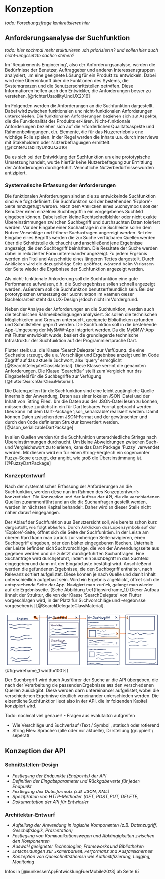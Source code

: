 # Konzeption

*todo: Forschungsfrage konkretisieren hier*
<!-- Überblick über die Zielsetzung der Konzeption der Suchfunktion.
Erläuterung der Relevanz der Suchfunktion innerhalb der MyBMW-App.
Beschreibung des strukturellen Aufbaus der Konzeption. -->



## Anforderungsanalyse der Suchfunktion

*todo: hier nochmal mehr stukturieren udn priorisieren? und sollen hier auch nicht-umgesetzte sachen stehen?*

Im 'Requirements Engineering', also der Anforderungsanalyse, werden die Bedürfnisse der Benutzer, Auftraggeber und anderen Interessensgruppen analysiert, um eine geeignete Lösung für ein Produkt zu entwickeln. Dabei wird eine Übereinkunft über die Funktionen des Systems, die Systemgrenzen und die Benutzerschnittstellen getroffen. Diese Informationen helfen auch den Entwickler, die Anforderungen besser zu verstehen. [@richterUsabilityUndUX2016]

<!-- Requirements Engineering / Anforderungsanalyse [@richterUsabilityUndUX2016]:
- Erarbeitung und Erhaltung von Übereinkunft der Stakeholder über Funktionen von System
- Vermittelt Entwicklern besseres Verständnis der Anforderungen
- Definition von Systemgrenzen und Benutzerschnittstellen (mit Fokus auf Bedürfnisse und Ziele der Benutzer)
- Anforderungen ('Requirements') sind ein Teil der primären Disziplinen des Software Engineerings
- Bedürnisse von Benutzern, Auftraggeber und weiteren Interessengruppen (Stakeholder) aufzuarbeiten, damit passende Lösung daraus erstellt werden kann
- Aufbauend auf Bedürfnissen: Erarbeitung von Rahmenbedingungne und Qualitätsanfroderungen
- Bei der Mobilen User Experience: Wer ist die anvisierte Zielgruppe und was sind deren Bedürfnisse? In welchem Kontext und in welchen Situationen wird die Anwendung verwendet? Welche Funktionen sind für die Benutzer in diesen Situationen wirklich nutzbringend?  -->

Im Folgenden werden die Anforderungen an die Suchfunktion dargestellt. Dabei wird zwischen funktionalen und nicht-funktionalen Anforderungen unterschieden. Die funktionalen Anforderungen beziehen sich auf Aspekte, die die Funktionalität des Produkts erklären. Nicht-funktionale Anforderungen beziehen sich auf die erforderlichen Qualitätsaspekte und Rahmenbedingungen, d.h. Elemente, die für das Nutzererlebnis eine wichtige Rolle spielen. In der Regel werden die Inhalte u.a. durch Interviews mit Stakeholdern oder Nutzerbefragungen ermittelt. [@richterUsabilityUndUX2016]

<!-- Funktionale und nicht-funktionale Anforderungen [@richterUsabilityUndUX2016]:
- Funktionale Anforderungen: 
    - Aspekte die mit Funktionsangebot von Produkt zusammenhängen
    - z.B. Suchen, Bestellen, Bewerten
- Nicht-funktionale Anforderungen:
    - geforderte Qualitätsaspekte und Rahmenbedingungen
    - z.B. Anforderungen zur Verfügbarkeit, Antwortzeit, Ausfallsicherheit
    - wichtige Rolle für Nutzererlebnis, Auswirkungen auf verwendete Technologien
- Methoden normalerweise: Interviews und Gespräche mit verscheidenen Stakeholdern, Analyse von Altsystemen und Dokumentationen, Interviews mit Nutzern -->

Da es sich bei der Entwicklung der Suchfunktion um eine prototypische Umsetzung handelt, wurde hierfür keine Nutzerbefragung zur Ermittlung der Anforderungen durchgeführt. Vermutliche Nutzerbedürfnisse wurden antizipiert. 

<!-- - Aber - hier nur prototypische umsetzung, groben Anforderungen kamen von Abteilung und so formuliert, dass es für den protoypschen Umfang sinn macht -->


### Systematische Erfassung der Anforderungen

<!--todo: das rein oder raus - Die identifizierte Zielgruppe der Suchfunktion sind alle Nutzer der MyBMW App - insbesondere diejenigen, die Inhalte innerhalb der App suchen und schnell finden wollen. So können diese nach einem Stichwort, z.B. 'Klima', suchen und bekommen dann die Ergebnisse der App-Inhalte angezeigt, in denen dieses Wort vorkommt. -->

<!-- - *Identifizierung der Zielgruppe und deren Bedürfnisse*
    - *Identifizieren Sie die Zielgruppe und deren Erwartungen an die Suchfunktion*
        Zielgruppe:
        - Alle Benutzer der BMW App
        - besonders die, die speziell auf der Suche nach etwas sind: Tutorial, mehr Informationen über bestimmte Funktion, Interesse an bestimmter Funktion (z.B. Navigation oder Klima)
        Erwartungen:
        - Grundsätzlich: Das Finden, wonach gesucht wird
        - Ideal: Beim Suchen Vorschläge
        - nach Suchen: Übersichtliche Darstellung aller möglichen Ergebnisse, beim Drücken auf Ergebnis möchte man direkt zur Information gelangen
        - evtl. Suchverlauf anzeigen
        - allgemein: relevante Suchergebnisse, schnelle Reaktionszeit -->

<!-- - *Analyse der Suchszenarien*
    - Suche nach einem Stichwort, um zu sehen, ob in letzter Zeit Updates dafür waren -> z.B. 'Klima' eingeben und schauen, ob es in den Release Notes vorgekommen ist, evtl. hierfür gleich Filter
    - Schnelles Suchen nach Tutorial/genauerer Anleitung: z.B. 'Navigation' eingeben und auf How-To-Video stoßen, zuvor ist die Filterung nach 'Video' oder 'Tutorial' möglich -->

    
<!-- todo: das vll stichpunktmäßig? -->
Die funktionalen Anforderungen sind an die zu entwickelnde Suchfunktion sind wie folgt definiert. Die Suchfunktion soll der bestehenden 'Explore'-Seite hinzugefügt werden. Nach dem Anklicken eines Suchsymbols soll der Benutzer einen einzelnen Suchbegriff in ein vorgegebenes Suchfeld eingeben können. Dabei sollen kleine Rechtschreibfehler oder nicht exakte Übereinstimmungen zwischen Suchbegriff und durchsuchten Daten toleriert werden. Vor der Eingabe einer Suchanfrage in die Suchleiste sollen dem Nutzer Vorschläge und frühere Suchanfragen angezeigt werden. Bei der Eingabe eines Begriffs werden die zur Suche verfügbaren Quellen werden über die Schnittstelle durchsucht und anschließend jene Ergebnisse angezeigt, die den Suchbegriff beinhalten. Die Resultate der Suche werden dabei in reduzierter Form untereinander angezeigt. Zu jedem Ergebnis werden ein Titel und Ausschnitte eines längeren Textes dargestellt. Durch Anklicken wird die dazugehörige Seite geöffnet, während beim Verlassen der Seite wieder die Ergebnisse der Suchfunktion angezeigt werden. 

Als nicht-funktionale Anforderung soll die Suchfunktion eine gute Performance aufweisen, d.h. die Suchergebnisse sollen schnell angezeigt werden. Außerdem soll die Suchfunktion benutzerfreundlich sein. Bei der prototypischen Umsetzung der Suchfunktion im Rahmen dieser Bachelorarbeit steht das UX-Design jedoch nicht im Vordergrund.

<!-- - *Definition von Qualitätsanforderungen (Usability, Performance, Sicherheit etc.)*

    - *Definieren Sie funktionale und nicht-funktionale Anforderungen an die Suchfunktion (Funktionale Anforderungen: Hierbei handelt es sich um Anforderungen, die in spezifischem Zusammenhang mit dem Projekt stehen. Nicht-funktionale Anforderungen: Alle anderen Anforderungen gibt es auch bei mehreren Projekten, wie etwa das Zeitmanagement oder den Ressourcenverbrauch.)* -->

<!--
Funktionale Anforderungen
1. Freie Textsuche:
    - Die Nutzer können frei Suchbegriffe in ein Suchfeld eingeben, um nach Inhalten zu suchen.
    - Die Suche soll alle durchsuchbaren Bereiche (Explore-Page mit Tutorials und Artikeln, Release Notes, MyHighlights) abdecken.
    - Die Suche soll mit AND- oder OR-Verknüpfung mehrere Suchbegriffe unterstützen.
2. Suchergebnisse:
    - Die Suchergebnisse sollen untereinander angezeigt werden.
    - Dabei soll die Quelle bzw. Kategorie erkennbar sein
    - Durch Drücken auf das Ergebnis soll zum Ort der Daten innerhalb der App navigiert werden
3. Filterung der Suche:
    - Die Suchergebnisse können nach Kategorien wie Tutorials, Artikel, Release Notes usw. gefiltert werden. (evtl.)
4. Suchverlauf:
    - Vor Eingabe des Suchbegriffes soll der Verlauf der letzen Suchanfragen angezeigt werden
5. Suchvorschläge (noch nicht sicher):
    - Während der Eingabe werden Suchvorschläge angezeigt, um die Suche zu erleichtern.
    - Falsch geschriebene Suchbegriffe werden erkannt und Verbesserungsvorschläge angezeigt.

Nicht-funktionale Anforderungen
    1. Usability:
        - Die Suchfunktion soll intuitiv und einfach zu bedienen sein.
        - Die Darstellung der Suchergebnisse muss übersichtlich und verständlich sein.
        - Das Design der Suchfunktion soll konsistent mit dem restlichen App-Design sein.
    2. Performance:
        Die Suchfunktion muss eine schnelle Reaktionszeit auf Nutzereingaben aufweisen.
        Die Anzeige von Suchvorschlägen und Suchergebnissen soll zeitnah erfolgen.
        Die Suchfunktion muss auch bei hoher Nutzerlast zuverlässig und performant arbeiten.

- *Priorisieren Sie die Anforderungen nach Wichtigkeit und Umsetzungsaufwand *  
    1. Freie Textsuche
    2. Suchergebnisse
    3. Filterung
    4. Verlauf
    5. Vorschläge -->

Neben der Analyse der Anforderungen an die Suchfunktion, werden auch die technischen Rahmenbedingungen analysiert. So sollen die technischen Möglichkeiten und Grenzen untersucht, geeignete Bibliotheken gefunden und Schnittstellen geprüft werden. 
Die Suchfunktion soll in die bestehende App-Umgebung der MyBMW-App integriert werden. Da die MyBMW-App mit Flutter entwickelt wurde, basiert die grundlegende technische Infrastruktur der Suchfunktion auf der Programmiersprache Dart.

Flutter stellt u.a. die Klasse 'SearchDelegate' zur Verfügung, die eine Suchseite erzeugt, die u.a. Vorschläge und Ergebnisse anzeigt und im Code Zugriff auf das aktuelle Suchwort, also 'query' ermöglicht [@SearchDelegateClassMaterial]. Diese Klasse vereint die genannten Anforderungen. Die Klasse 'SearchBar' stellt zum Vergleich nur das Eingabefeld für die Suchbegriffe zur Verfügung [@flutterSearchBarClassMaterial].

Die Datenquellen für die Suchfunktion sind eine leicht zugängliche Quelle innerhalb der Anwendung, Daten aus einer lokalen JSON-Datei und der Inhalt von 'String Files'. Um die Daten aus der JSON-Datei lesen zu können, müssen diese zunächst in ein für Dart lesbares Format gebracht werden. Dies kann mit dem Dart-Package 'json_serializable' realisiert werden. Damit können Daten zwischen dem JSON-Format und der gewünschten und durch den Code definierten Struktur konvertiert werden. [@Json_serializableDartPackage]

In allen Quellen werden für die Suchfunktion unterschiedliche Strings nach Übereinstimmungen durchsucht. Um kleine Abweichungen zwischen Such- und Vergleichswort zu tolerieren, kann das Dart Package 'Fuzzy' verwendet werden. Mit diesem wird ein für einen String-Vergleich ein sogenannter Fuzzy-Score erzeugt, der angibt, wie groß die Übereinstimmung ist. [@FuzzyDartPackage]

<!-- - alles in sprache dart, weil App in flutter
- hier: search delegate
- Datenquellen: verschiedene lokale Quellen - anbindung aus quelle von app, lokaler jsondatei -> jsonSerialzable, durchsuchung der übersetzungs-files
- verschiedene suchfunktionen - was sinnvoll hier
- integration in bestehende systeme -> suchfunktion wird zu seite hinzugefügt -->
<!-- - *Analyse der technischen Rahmenbedingungen*
    - *Untersuchen Sie die technischen Möglichkeiten und Grenzen der Plattform/App*
        - Suchfunktion selber mit Flutter 'SearchBar' [@flutterSearchBarClassMaterial] -> Ergebnisse der Query in Liste packen
        - Kann ich bei einem Ergebnis tatsächlich auf die Quelle / den Ort der Daten kommen? Muss ich bzw. wie speichere ich den Ort dieser Information
        - Rechschreibung: Fuzzy
        - Suchalgorithmen: Abgleich - nur reine Textsuche
    - *Prüfen Sie die Verfügbarkeit und Eignung von Bibliotheken/Frameworks für die Suchfunktion*
        - SearchBar von Flutter [@flutterSearchBarClassMaterial]
        - SearchDeligate
    - *Identifizieren Sie mögliche Schnittstellen zu anderen Systemkomponenten*
        - für eingabe mit Json: JsonSerializable -->

### Konzeptentwurf 

Nach der systematischen Erfassung der Anforderungen an die Suchfunktion, werden diese nun im Rahmen des Konzeptentwurfs konkretisiert. Die Konzeption und der Aufbau der API, die die verschiedenen Quellen zusammenführt und an die die Suchanfragen gestellt werden, werden im nächsten Kapitel behandelt. Daher wird an dieser Stelle nicht näher darauf eingegangen.

Der Ablauf der Suchfunktion aus Benutzersicht soll, wie bereits schon kurz dargestellt, wie folgt ablaufen. Durch Anklicken des Lupensymbols auf der 'Explore'-Seite, öffnet sich die Seite der Suchfunktion. In der Leiste am oberen Rand kann man zurück zur vorherigen Seite navigieren, einen Suchbegriff eingeben, oder den bisher eingegebenen löschen. Unterhalb der Leiste befinden sich Suchvorschläge, die von der Anwendungsseite aus gegeben werden und die zuletzt durchgeführten Suchanfragen. Eine Suchanfrage wird durchgeführt, indem ein Suchbegriff in das Suchfeld eingegeben und dann mit der Eingabetaste bestätigt wird. Anschließend werden die gefundenen Ergebnisse, die den Suchbegriff enthalten, nach Relevanz sortiert aufgelistet. Diese können je nach Quelle und damit Inhalt unterschiedlich aufgebaut sein. Wird ein Ergebnis angeklickt, öffnet sich die entsprechende Seite der App. Navigiert man zurück, gelangt man wieder auf die Ergebnisseite. (Siehe Abbildung \ref{fig:wireframe_1}) Dieser Aufbau ähnelt der Struktur, die von der Klasse 'SearchDelegate' von Flutter vorgeschlagen wird, in der Platz für Suchvorschläge und -ergebnisse vorgesehen ist [@SearchDelegateClassMaterial]. 

![Quelle: eigene Zeichnung, 2025](source/figures/Wireframes_ba_1.png){#fig:wireframe_1 width=100%}

Der Suchbegriff wird durch Ausführen der Suche an die API übergeben, die nach der Verarbeitung die passenden Ergebnisse aus den verschiedenen Quellen zurückgibt. Diese werden dann untereinander aufgelistet, wobei die verschiedenen Ergebnisse deutlich voneinander unterschieden werden. Die eigentliche Suchfunktion liegt also in der API, die im folgenden Kapitel konzipiert wird.

Todo:
nochmal viel genauer! - Fragen aus evalutaiton aufgreifen
- Wie Verschläge und Suchverlauf (Text / Symbol), statisch oder rotierend
- String Files: Sprachen (alle oder nur aktuelle), Darstellung (gruppiert / seperat)

<!-- - *Architekturdesign*
    - *Entwerfen Sie die Systemarchitektur der Suchfunktion*
        - mit draw.io !
    - *Legen Sie die Schnittstellen und Datenflüsse zwischen den Komponenten fest*
    - *Wählen Sie geeignete Technologien und Frameworks für die Umsetzung aus*
    - *Integration in das Gesamtkonzept der Anwendung*
- *Interaktionsdesign*
    - *Konzipieren Sie das Nutzererlebnis und die Interaktionsabläufe der Suchfunktion*
    - *Erstellen Sie Wireframes oder Mockups zur Visualisierung des Designs*
    - *Berücksichtigen Sie Aspekte wie Usability, Barrierefreiheit und Responsivität- Konzeption der Suchlogik und Ergebnispräsentation* -->

## Konzeption der API



### Schnittstellen-Design

- *Festlegung der Endpunkte (Endpoints) der API*
- *Definition der Eingabeparameter und Rückgabewerte für jeden Endpunkt*
- *Festlegung des Datenformats (z.B. JSON, XML)*
- *Spezifikation von HTTP-Methoden (GET, POST, PUT, DELETE)*
- *Dokumentation der API für Entwickler*

### Architektur-Entwurf

- *Aufteilung der Anwendung in logische Komponenten (z.B. Datenzugriff, Geschäftslogik, Präsentation)*
- *Festlegung von Kommunikationswegen und Abhängigkeiten zwischen den Komponenten*
- *Auswahl geeigneter Technologien, Frameworks und Bibliotheken*
- *Entscheidungen zur Skalierbarkeit, Performanz und Ausfallsicherheit*
- *Konzeption von Querschnittsthemen wie Authentifizierung, Logging, Monitoring*

Infos in [@nunkesserAppEntwicklungFuerMobile2023] ab Seite 65

